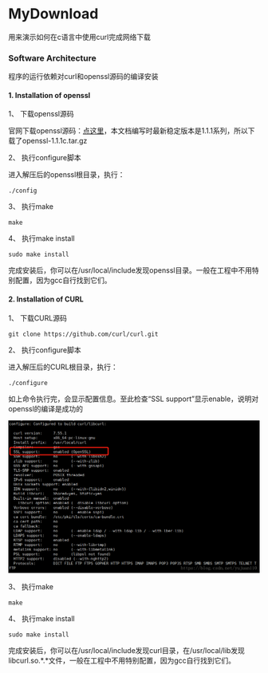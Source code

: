# MyDownload
用来演示如何在c语言中使用curl完成网络下载

### Software Architecture
程序的运行依赖对curl和openssl源码的编译安装

#### 1. Installation of openssl

1、 下载openssl源码

官网下载openssl源码：[点这里](https://www.openssl.org/source/)，本文档编写时最新稳定版本是1.1.1系列，所以下载了openssl-1.1.1c.tar.gz

2、 执行configure脚本

进入解压后的openssl根目录，执行：
```shell
./config
```
3、 执行make

```shell
make
```

4、 执行make install

```shell
sudo make install
```
完成安装后，你可以在/usr/local/include发现openssl目录。一般在工程中不用特别配置，因为gcc自行找到它们。

#### 2. Installation of CURL

1、 下载CURL源码
```shell
git clone https://github.com/curl/curl.git
```
2、 执行configure脚本

进入解压后的CURL根目录，执行：
```shell
./configure
```
如上命令执行完，会显示配置信息。至此检查“SSL support”显示enable，说明对openssl的编译是成功的

![Image](/image/20180706132025143.png)

3、 执行make

```shell
make
```

4、 执行make install

```shell
sudo make install
```
完成安装后，你可以在/usr/local/include发现curl目录，在/usr/local/lib发现libcurl.so.*.*文件，一般在工程中不用特别配置，因为gcc自行找到它们。
